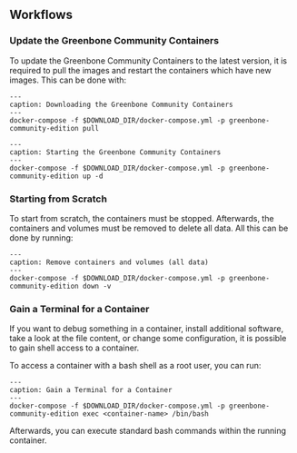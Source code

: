 ## Workflows

### Update the Greenbone Community Containers

To update the Greenbone Community Containers to the latest version, it is required
to pull the images and restart the containers which have new images. This can
be done with:

```{code-block} shell
---
caption: Downloading the Greenbone Community Containers
---
docker-compose -f $DOWNLOAD_DIR/docker-compose.yml -p greenbone-community-edition pull
```

```{code-block} shell
---
caption: Starting the Greenbone Community Containers
---
docker-compose -f $DOWNLOAD_DIR/docker-compose.yml -p greenbone-community-edition up -d
```

### Starting from Scratch

To start from scratch, the containers must be stopped. Afterwards, the
containers and volumes must be removed to delete all data. All this can be done
by running:

```{code-block} shell
---
caption: Remove containers and volumes (all data)
---
docker-compose -f $DOWNLOAD_DIR/docker-compose.yml -p greenbone-community-edition down -v
```

###  Gain a Terminal for a Container

If you want to debug something in a container, install additional software, take
a look at the file content, or change some configuration, it is possible to gain
shell access to a container.

To access a container with a bash shell as a root user, you can run:

```{code-block} shell
---
caption: Gain a Terminal for a Container
---
docker-compose -f $DOWNLOAD_DIR/docker-compose.yml -p greenbone-community-edition exec <container-name> /bin/bash
```

Afterwards, you can execute standard bash commands within the running container.

